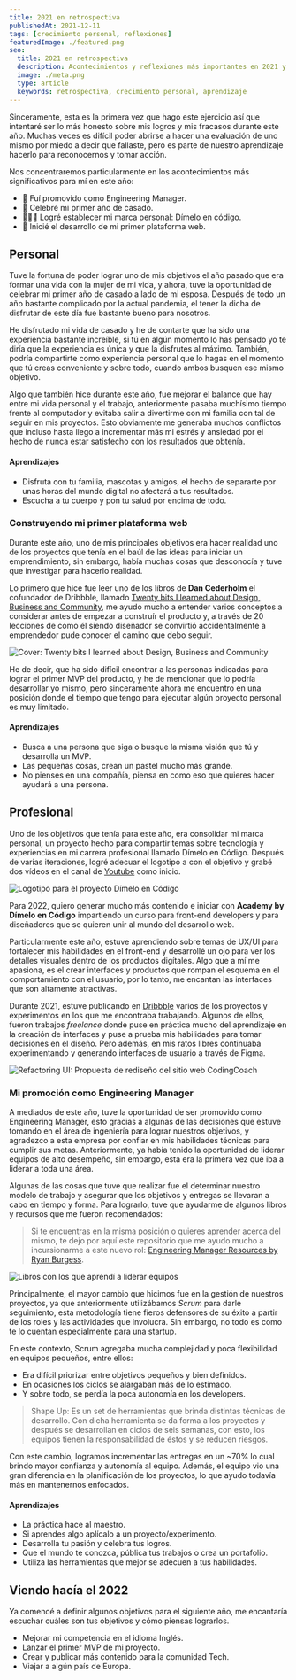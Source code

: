 ```yaml
---
title: 2021 en retrospectiva
publishedAt: 2021-12-11
tags: [crecimiento personal, reflexiones]
featuredImage: ./featured.png
seo:
  title: 2021 en retrospectiva
  description: Acontecimientos y reflexiones más importantes en 2021 y una mirada al 2022
  image: ./meta.png
  type: article
  keywords: retrospectiva, crecimiento personal, aprendizaje
---
```


Sinceramente, esta es la primera vez que hago este ejercicio así que intentaré ser lo más honesto sobre  mis logros y mis fracasos durante este año. Muchas veces es difícil poder abrirse a hacer una evaluación de uno mismo por miedo a decir que fallaste, pero es parte de nuestro aprendizaje hacerlo para reconocernos y tomar acción.

Nos concentraremos particularmente en los acontecimientos más significativos para mí en este año:

- 🚀  Fuí promovido como Engineering Manager.
- 🥂  Celebré mi primer año de casado.
- 👨🏽‍💻  Logré establecer mi marca personal: Dímelo en código.
- 🌱  Inicié el desarrollo de mi primer plataforma web.

## Personal
Tuve la fortuna de poder lograr uno de mis objetivos el año pasado que era formar una vida con la mujer de mi vida, y ahora, tuve la oportunidad de celebrar mi primer año de casado a lado de mi esposa. Después de todo un año bastante complicado por la actual pandemia, el tener la dicha de disfrutar de este día fue bastante bueno para nosotros.

He disfrutado mi vida de casado y he de contarte que ha sido una experiencia bastante increíble, si tú en algún momento lo has pensado yo te diría que la experiencia es única y que la disfrutes al máximo. También, podría compartirte como experiencia personal que lo hagas en el momento que tú creas conveniente y sobre todo, cuando ambos busquen ese mismo objetivo.

Algo que también hice durante este año, fue mejorar el balance que hay entre mi vida personal y el trabajo, anteriormente pasaba muchísimo tiempo frente al computador y evitaba salir a divertirme con mi familia con tal de seguir en mis proyectos. Esto obviamente me generaba muchos conflictos que incluso hasta llego a incrementar más mi estrés y ansiedad por el hecho de nunca estar satisfecho con los resultados que obtenía.

#### Aprendizajes
- Disfruta con tu familia, mascotas y amigos, el hecho de separarte por unas horas del mundo digital no afectará a tus resultados.
- Escucha a tu cuerpo y pon tu salud por encima de todo.

### Construyendo mi primer plataforma web
Durante este año, uno de mis principales objetivos era hacer realidad uno de los proyectos que tenía en el baúl de las ideas para iniciar un emprendimiento, sin embargo, había muchas cosas que desconocía y tuve que investigar para hacerlo realidad.

Lo primero que hice fue leer uno de los libros de **Dan Cederholm** el cofundador de Dribbble, llamado [Twenty bits I learned about Design, Business and Community](https://simplebits.com/products/twenty-bits-i-learned-book), me ayudo mucho a entender varios conceptos a considerar antes de empezar a construír el producto y, a través de 20 lecciones de como él siendo diseñador se convirtió accidentalmente a emprendedor pude conocer el camino que debo seguir.

![Cover: Twenty bits I learned about Design, Business and Community](./twenty-bits-book-cover.png)

He de decir, que ha sido difícil encontrar a las personas indicadas para lograr el primer MVP del producto, y he de mencionar que lo podría desarrollar yo mismo, pero sinceramente ahora me encuentro en una posición donde el tiempo que tengo para ejecutar algún proyecto personal es muy limitado.

#### Aprendizajes
- Busca a una persona que siga o busque la misma visión que tú y desarrolla un MVP.
- Las pequeñas cosas, crean un pastel mucho más grande.
- No pienses en una compañía, piensa en como eso que quieres hacer ayudará a una persona.

## Profesional
Uno de los objetivos que tenía para este año, era consolidar mi marca personal, un proyecto hecho para compartir temas sobre tecnología y experiencias en mi carrera profesional llamado Dímelo en Código. Después de varias iteraciones, logré adecuar el logotipo a con el objetivo y grabé dos vídeos en el canal de [Youtube](https://www.youtube.com/channel/UCMcn-dkjGbCCdnos9416ZhQ) como inicio. 

![Logotipo para el proyecto Dímelo en Código](./dimeloencodigo-branding.png)

Para 2022, quiero generar mucho más contenido e iniciar con **Academy by Dímelo en Código** impartiendo un curso para front-end developers y para diseñadores que se quieren unir al mundo del desarrollo web.

Particularmente este año, estuve aprendiendo sobre temas de UX/UI para fortalecer mis habilidades en el front-end y desarrollé un ojo para ver los detalles visuales dentro de los productos digítales. Algo que a mí me apasiona, es el crear interfaces y productos que rompan el esquema en el comportamiento con el usuario, por lo tanto, me encantan las interfaces que son altamente atractivas.

Durante 2021, estuve publicando en [Dribbble](https://dribbble.com/coderdiaz) varios de los proyectos y experimentos en los que me encontraba trabajando. Algunos de ellos, fueron trabajos *freelance* donde puse en práctica mucho del aprendizaje en la creación de interfaces y puse a prueba mis habilidades para tomar decisiones en el diseño. Pero además, en mis ratos libres continuaba experimentando y generando interfaces de usuario a través de Figma.

![Refactoring UI: Propuesta de rediseño del sitio web CodingCoach](./refactoringui-codingcoach.png)

### Mi promoción como Engineering Manager
A mediados de este año, tuve la oportunidad de ser promovido como Engineering Manager, esto gracias a algunas de las decisiones que estuve tomando en el área de ingeniería para lograr nuestros objetivos, y agradezco a esta empresa por confiar en mis habilidades técnicas para cumplir sus metas. Anteriormente, ya había tenido la oportunidad de liderar equipos de alto desempeño, sin embargo, esta era la primera vez que iba a liderar a toda una área.

Algunas de las cosas que tuve que realizar fue el determinar nuestro modelo de trabajo y asegurar que los objetivos y entregas se llevaran a cabo en tiempo y forma. Para lograrlo, tuve que ayudarme de algunos libros y recursos que me fueron recomendados:

> Si te encuentras en la misma posición o quieres aprender acerca del mismo, te dejo por aquí este repositorio que me ayudo mucho a incursionarme a este nuevo rol: [Engineering Manager Resources by Ryan Burgess](https://github.com/ryanburgess/engineer-manager).

![Libros con los que aprendí a liderar equipos](./management-books.png)

Principalmente, el mayor cambio que hicimos fue en la gestión de nuestros proyectos, ya que anteriormente utilizábamos *Scrum* para darle seguimiento, esta metodología tiene fieros defensores de su éxito a partir de los roles y las actividades que involucra. Sin embargo, no todo es como te lo cuentan especialmente para una startup.

En este contexto, Scrum agregaba mucha complejidad y poca flexibilidad en equipos pequeños, entre ellos:
- Era difícil priorizar entre objetivos pequeños y bien definidos.
- En ocasiones los ciclos se alargaban más de lo estimado.
- Y sobre todo, se perdía la poca autonomía en los developers.

> Shape Up: Es un set de herramientas que brinda distintas técnicas de desarrollo. Con dicha herramienta se da forma a los proyectos y después se desarrollan en ciclos de seis semanas, con esto, los equipos tienen la responsabilidad de éstos y se reducen riesgos.

Con este cambio, logramos incrementar las entregas en un ~70% lo cual brindo mayor confianza y autonomía al equipo. Además, el equipo vio una gran diferencia en la planificación de los proyectos, lo que ayudo todavía más en mantenernos enfocados.

#### Aprendizajes
- La práctica hace al maestro.
- Si aprendes algo aplícalo a un proyecto/experimento.
- Desarrolla tu pasión y celebra tus logros.
- Que el mundo te conozca, pública tus trabajos o crea un portafolio.
- Utiliza las herramientas que mejor se adecuen a tus habilidades.

## Viendo hacía el 2022
Ya comencé a definir algunos objetivos para el siguiente año, me encantaría escuchar cuáles son tus objetivos y cómo piensas lograrlos.

- Mejorar mi competencia en el idioma Inglés.
- Lanzar el primer MVP de mi proyecto.
- Crear y publicar más contenido para la comunidad Tech.
- Viajar a algún país de Europa.
